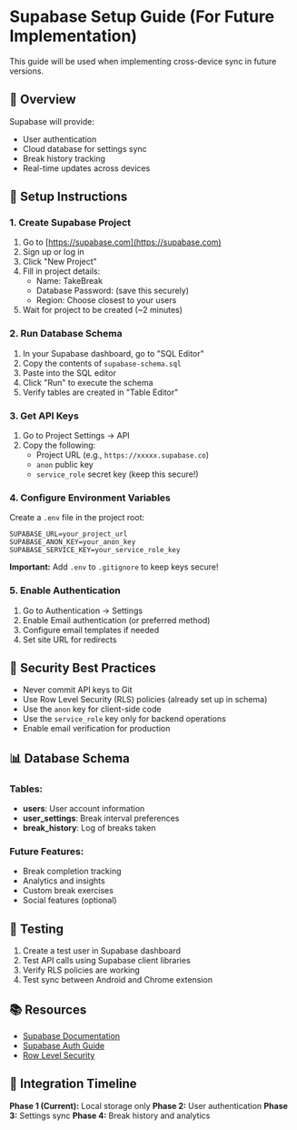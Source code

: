 # Supabase Setup Guide (For Future Implementation)

This guide will be used when implementing cross-device sync in future versions.

## 📝 Overview

Supabase will provide:
- User authentication
- Cloud database for settings sync
- Break history tracking
- Real-time updates across devices

## 🚀 Setup Instructions

### 1. Create Supabase Project

1. Go to [https://supabase.com](https://supabase.com)
2. Sign up or log in
3. Click "New Project"
4. Fill in project details:
   - Name: TakeBreak
   - Database Password: (save this securely)
   - Region: Choose closest to your users
5. Wait for project to be created (~2 minutes)

### 2. Run Database Schema

1. In your Supabase dashboard, go to "SQL Editor"
2. Copy the contents of `supabase-schema.sql`
3. Paste into the SQL editor
4. Click "Run" to execute the schema
5. Verify tables are created in "Table Editor"

### 3. Get API Keys

1. Go to Project Settings → API
2. Copy the following:
   - Project URL (e.g., `https://xxxxx.supabase.co`)
   - `anon` public key
   - `service_role` secret key (keep this secure!)

### 4. Configure Environment Variables

Create a `.env` file in the project root:

```env
SUPABASE_URL=your_project_url
SUPABASE_ANON_KEY=your_anon_key
SUPABASE_SERVICE_KEY=your_service_role_key
```

**Important:** Add `.env` to `.gitignore` to keep keys secure!

### 5. Enable Authentication

1. Go to Authentication → Settings
2. Enable Email authentication (or preferred method)
3. Configure email templates if needed
4. Set site URL for redirects

## 🔐 Security Best Practices

- Never commit API keys to Git
- Use Row Level Security (RLS) policies (already set up in schema)
- Use the `anon` key for client-side code
- Use the `service_role` key only for backend operations
- Enable email verification for production

## 📊 Database Schema

### Tables:
- **users**: User account information
- **user_settings**: Break interval preferences
- **break_history**: Log of breaks taken

### Future Features:
- Break completion tracking
- Analytics and insights
- Custom break exercises
- Social features (optional)

## 🧪 Testing

1. Create a test user in Supabase dashboard
2. Test API calls using Supabase client libraries
3. Verify RLS policies are working
4. Test sync between Android and Chrome extension

## 📚 Resources

- [Supabase Documentation](https://supabase.com/docs)
- [Supabase Auth Guide](https://supabase.com/docs/guides/auth)
- [Row Level Security](https://supabase.com/docs/guides/auth/row-level-security)

## 🔄 Integration Timeline

**Phase 1 (Current):** Local storage only
**Phase 2:** User authentication
**Phase 3:** Settings sync
**Phase 4:** Break history and analytics


